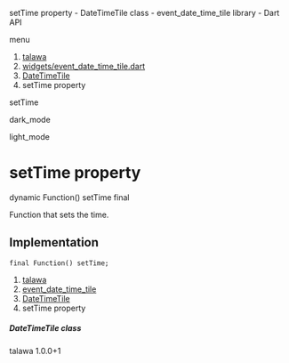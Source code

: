 




setTime property - DateTimeTile class - event\_date\_time\_tile library - Dart API







menu

1. [talawa](../../index.html)
2. [widgets/event\_date\_time\_tile.dart](../../widgets_event_date_time_tile/widgets_event_date_time_tile-library.html)
3. [DateTimeTile](../../widgets_event_date_time_tile/DateTimeTile-class.html)
4. setTime property

setTime


dark\_mode

light\_mode




# setTime property


dynamic Function()
setTime
final

Function that sets the time.


## Implementation

```
final Function() setTime;
```

 


1. [talawa](../../index.html)
2. [event\_date\_time\_tile](../../widgets_event_date_time_tile/widgets_event_date_time_tile-library.html)
3. [DateTimeTile](../../widgets_event_date_time_tile/DateTimeTile-class.html)
4. setTime property

##### DateTimeTile class





talawa
1.0.0+1






